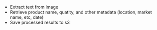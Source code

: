 - Extract text from image
- Retrieve product name, quatity, and other metadata (location, market name, etc, date)
- Save processed results to s3
